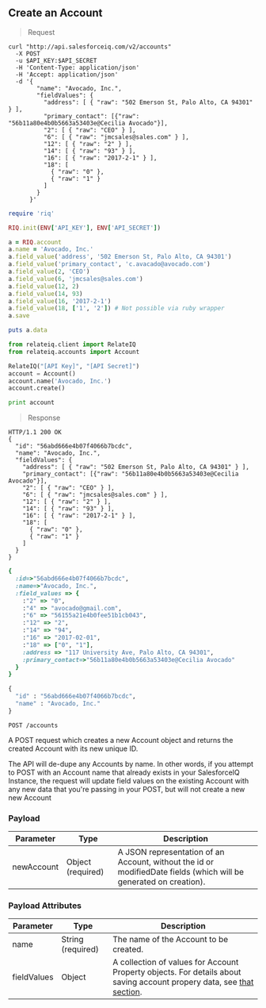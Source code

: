 ## Create an Account

> Request

```shell
curl "http://api.salesforceiq.com/v2/accounts"
  -X POST
  -u $API_KEY:$API_SECRET
  -H 'Content-Type: application/json'
  -H 'Accept: application/json'
  -d '{ 
        "name": "Avocado, Inc.",
        "fieldValues": { 
          "address": [ { "raw": "502 Emerson St, Palo Alto, CA 94301" } ],
          "primary_contact": [{"raw": "56b11a80e4b0b5663a53403e@Cecilia Avocado"}],
          "2": [ { "raw": "CEO" } ],
          "6": [ { "raw": "jmcsales@sales.com" } ],
          "12": [ { "raw": "2" } ],
          "14": [ { "raw": "93" } ],
          "16": [ { "raw": "2017-2-1" } ],
          "18": [ 
            { "raw": "0" }, 
            { "raw": "1" } 
          ]
        }
      }'
```

```ruby 
require 'riq'

RIQ.init(ENV['API_KEY'], ENV['API_SECRET'])

a = RIQ.account
a.name = 'Avocado, Inc.'
a.field_value('address', '502 Emerson St, Palo Alto, CA 94301')
a.field_value('primary_contact', 'c.avacado@avocado.com')
a.field_value(2, 'CEO')
a.field_value(6, 'jmcsales@sales.com')
a.field_value(12, 2)
a.field_value(14, 93)
a.field_value(16, '2017-2-1')
a.field_value(18, ['1', '2']) # Not possible via ruby wrapper
a.save

puts a.data
```

```python
from relateiq.client import RelateIQ
from relateiq.accounts import Account

RelateIQ("[API Key]", "[API Secret]")
account = Account()
account.name('Avocado, Inc.')
account.create()

print account
```

> Response

```shell
HTTP/1.1 200 OK
{
  "id": "56abd666e4b07f4066b7bcdc",
  "name": "Avocado, Inc.",
  "fieldValues": { 
    "address": [ { "raw": "502 Emerson St, Palo Alto, CA 94301" } ],
    "primary_contact": [{"raw": "56b11a80e4b0b5663a53403e@Cecilia Avocado"}],
    "2": [ { "raw": "CEO" } ],
    "6": [ { "raw": "jmcsales@sales.com" } ],
    "12": [ { "raw": "2" } ],
    "14": [ { "raw": "93" } ],
    "16": [ { "raw": "2017-2-1" } ],
    "18": [ 
      { "raw": "0" }, 
      { "raw": "1" } 
    ]
  }
}
```

```ruby
{ 
  :id=>"56abd666e4b07f4066b7bcdc", 
  :name=>"Avocado, Inc.", 
  :field_values => {    
    :"2" => "0", 
    :"4" => "avocado@gmail.com", 
    :"6" => "56155a21e4b0fee51b1cb043",     
    :"12" => "2", 
    :"14" => "94",     
    :"16" => "2017-02-01",     
    :"18" => ["0", "1"], 
    :address => "117 University Ave, Palo Alto, CA 94301", 
    :primary_contact=>"56b11a80e4b0b5663a53403e@Cecilia Avocado"
  }
}
```

```python
{
  "id" : "56abd666e4b07f4066b7bcdc",
  "name" : "Avocado, Inc."
}
```
`POST /accounts`

A POST request which creates a new Account object and returns the created Account with its new unique ID.

The API will de-dupe any Accounts by name. In other words, if you attempt to POST with an Account name that already exists in your SalesforceIQ Instance, the request will update field values on the existing Account with any new data that you're passing in your POST, but will not create a new new Account

### Payload
Parameter | Type | Description
--------- | ------- | -----------
newAccount | Object (required) | A JSON representation of an Account, without the id or modifiedDate fields (which will be generated on creation).

### Payload Attributes
Parameter | Type | Description
--------- | ------- | -----------
name | String (required) | The name of the Account to be created.
fieldValues | Object | A collection of values for Account Property objects. For details about saving account propery data, see [that section](#account-properties).